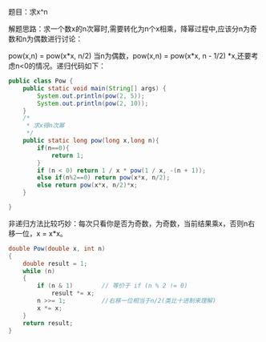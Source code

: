 题目：求x^n

解题思路：求一个数x的n次幂时,需要转化为n个x相乘，降幂过程中,应该分n为奇数和n为偶数进行讨论：

pow(x,n) = pow(x\*x, n/2) 当n为偶数，pow(x,n) = pow(x\*x, n - 1/2) \*x,还要考虑n<0的情况。递归代码如下：

```java
public class Pow {
    public static void main(String[] args) {
        System.out.println(pow(2, 5));
        System.out.println(pow(2, 10));
    }
    /*
     * 求x得n次幂
     */
    public static long pow(long x,long n){
        if(n==0){
            return 1;
        }
        if (n < 0) return 1 / x * pow(1 / x, -(n + 1));
        else if(n%2==0) return pow(x*x, n/2);
        else return pow(x*x, n/2)*x;
    }

}

```

非递归方法比较巧妙：每次只看你是否为奇数，为奇数，当前结果乘x，否则n右移一位，x = x\*x。

```java
double Pow(double x, int n)
{
    double result = 1;
    while (n)
    {
        if (n & 1)        // 等价于 if (n % 2 != 0)
            result *= x;
        n >>= 1;          //右移一位相当于n/2(类比十进制来理解)
        x *= x;
    }
    return result;
}
```

